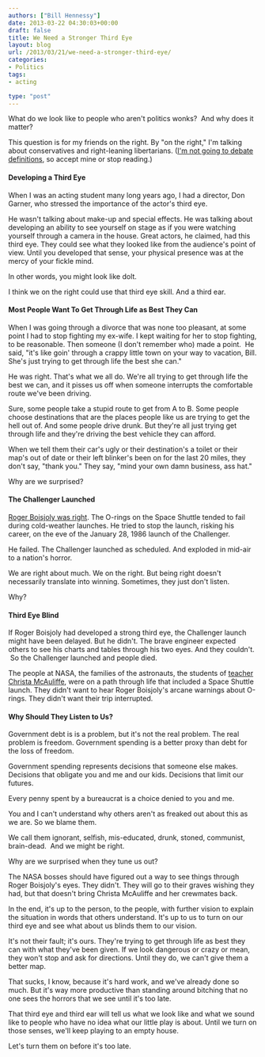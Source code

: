 ```yaml
---
authors: ["Bill Hennessy"]
date: 2013-03-22 04:30:03+00:00
draft: false
title: We Need a Stronger Third Eye
layout: blog
url: /2013/03/21/we-need-a-stronger-third-eye/
categories:
- Politics
tags:
- acting

type: "post"
---
```


What do we look like to people who aren't politics wonks?  And why does it matter?

This question is for my friends on the right. By "on the right," I'm talking about conservatives and right-leaning libertarians. ([I'm not going to debate definitions](https://hennessysview.com/2013/03/12/i-will-not-debate-definitions/), so accept mine or stop reading.)


#### Developing a Third Eye


When I was an acting student many long years ago, I had a director, Don Garner, who stressed the importance of the actor's third eye.

He wasn't talking about make-up and special effects. He was talking about developing an ability to see yourself on stage as if you were watching yourself through a camera in the house. Great actors, he claimed, had this third eye. They could see what they looked like from the audience's point of view. Until you developed that sense, your physical presence was at the mercy of your fickle mind.

In other words, you might look like dolt.

I think we on the right could use that third eye skill. And a third ear.


#### Most People Want To Get Through Life as Best They Can


When I was going through a divorce that was none too pleasant, at some point I had to stop fighting my ex-wife. I kept waiting for her to stop fighting, to be reasonable. Then someone (I don't remember who) made a point.  He said, "it's like goin' through a crappy little town on your way to vacation, Bill. She's just trying to get through life the best she can."

He was right. That's what we all do. We're all trying to get through life the best we can, and it pisses us off when someone interrupts the comfortable route we've been driving.

Sure, some people take a stupid route to get from A to B. Some people choose destinations that are the places people like us are trying to get the hell out of. And some people drive drunk. But they're all just trying get through life and they're driving the best vehicle they can afford.

When we tell them their car's ugly or their destination's a toilet or their map's out of date or their left blinker's been on for the last 20 miles, they don't say, "thank you." They say, "mind your own damn business, ass hat."

Why are we surprised?


#### The Challenger Launched


[Roger Boisjoly was right](https://articles.latimes.com/2012/feb/07/local/la-me-roger-boisjoly-20120207). The O-rings on the Space Shuttle tended to fail during cold-weather launches. He tried to stop the launch, risking his career, on the eve of the January 28, 1986 launch of the Challenger.

He failed. The Challenger launched as scheduled. And exploded in mid-air to a nation's horror.

We are right about much. We on the right. But being right doesn't necessarily translate into winning. Sometimes, they just don't listen.

Why?


#### Third Eye Blind


If Roger Boisjoly had developed a strong third eye, the Challenger launch might have been delayed. But he didn't. The brave engineer expected others to see his charts and tables through his two eyes. And they couldn't.  So the Challenger launched and people died.

The people at NASA, the families of the astronauts, the students of [teacher Christa McAuliffe](https://en.wikipedia.org/wiki/Christa_McAuliffe), were on a path through life that included a Space Shuttle launch. They didn't want to hear Roger Boisjoly's arcane warnings about O-rings. They didn't want their trip interrupted.


#### Why Should They Listen to Us?


Government debt is is a problem, but it's not the real problem. The real problem is freedom. Government spending is a better proxy than debt for the loss of freedom.

Government spending represents decisions that someone else makes. Decisions that obligate you and me and our kids. Decisions that limit our futures.

Every penny spent by a bureaucrat is a choice denied to you and me.

You and I can't understand why others aren't as freaked out about this as we are. So we blame them.

We call them ignorant, selfish, mis-educated, drunk, stoned, communist, brain-dead.  And we might be right.

Why are we surprised when they tune us out?

The NASA bosses should have figured out a way to see things through Roger Boisjoly's eyes. They didn't. They will go to their graves wishing they had, but that doesn't bring Christa McAuliffe and her crewmates back.

In the end, it's up to the person, to the people, with further vision to explain the situation in words that others understand. It's up to us to turn on our third eye and see what about us blinds them to our vision.

It's not their fault; it's ours. They're trying to get through life as best they can with what they've been given. If we look dangerous or crazy or mean, they won't stop and ask for directions. Until they do, we can't give them a better map.

That sucks, I know, because it's hard work, and we've already done so much. But it's way more productive than standing around bitching that no one sees the horrors that we see until it's too late.

That third eye and third ear will tell us what we look like and what we sound like to people who have no idea what our little play is about. Until we turn on those senses, we'll keep playing to an empty house.

Let's turn them on before it's too late.


